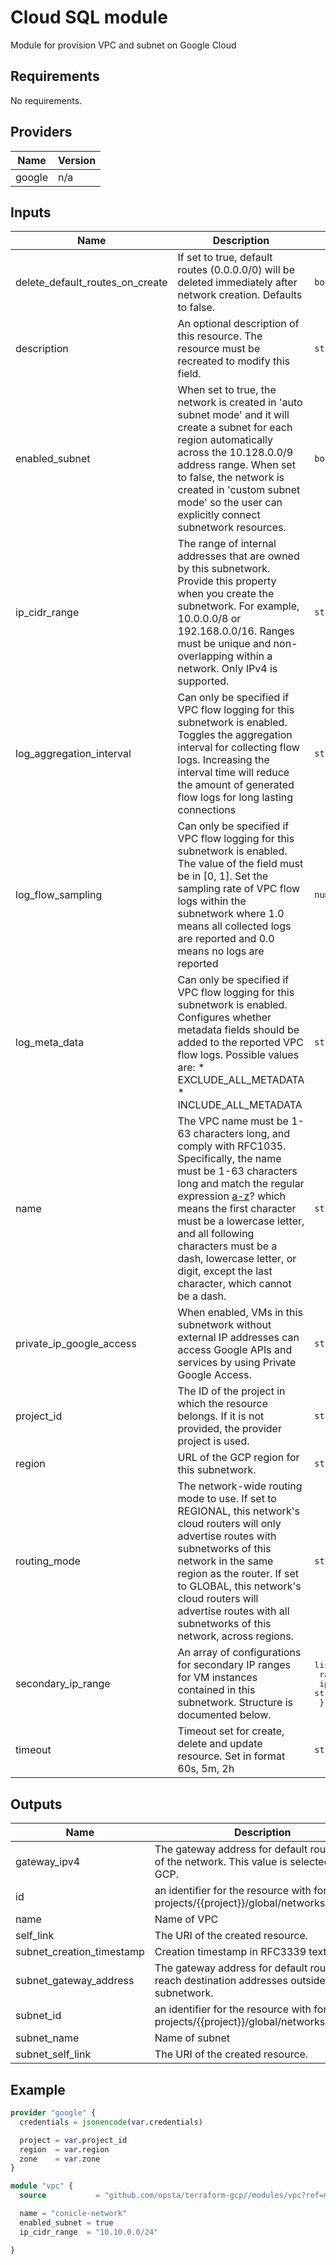 # Cloud SQL module

Module for provision VPC and subnet on Google Cloud

## Requirements

No requirements.

## Providers

| Name   | Version |
| ------ | ------- |
| google | n/a     |

## Inputs

| Name                            | Description                                                                                                                                                                                                                                                                                                                                                                 | Type                                                                                | Default                  | Required |
| ------------------------------- | --------------------------------------------------------------------------------------------------------------------------------------------------------------------------------------------------------------------------------------------------------------------------------------------------------------------------------------------------------------------------- | ----------------------------------------------------------------------------------- | ------------------------ | :------: |
| delete_default_routes_on_create | If set to true, default routes (0.0.0.0/0) will be deleted immediately after network creation. Defaults to false.                                                                                                                                                                                                                                                           | `bool`                                                                              | `false`                  |    no    |
| description                     | An optional description of this resource. The resource must be recreated to modify this field.                                                                                                                                                                                                                                                                              | `string`                                                                            | `null`                   |    no    |
| enabled_subnet                  | When set to true, the network is created in 'auto subnet mode' and it will create a subnet for each region automatically across the 10.128.0.0/9 address range. When set to false, the network is created in 'custom subnet mode' so the user can explicitly connect subnetwork resources.                                                                                  | `bool`                                                                              | `false`                  |    no    |
| ip_cidr_range                   | The range of internal addresses that are owned by this subnetwork. Provide this property when you create the subnetwork. For example, 10.0.0.0/8 or 192.168.0.0/16. Ranges must be unique and non-overlapping within a network. Only IPv4 is supported.                                                                                                                     | `string`                                                                            | `"10.10.0.0/24"`         |    no    |
| log_aggregation_interval        | Can only be specified if VPC flow logging for this subnetwork is enabled. Toggles the aggregation interval for collecting flow logs. Increasing the interval time will reduce the amount of generated flow logs for long lasting connections                                                                                                                                | `string`                                                                            | `"INTERVAL_5_SEC"`       |    no    |
| log_flow_sampling               | Can only be specified if VPC flow logging for this subnetwork is enabled. The value of the field must be in [0, 1]. Set the sampling rate of VPC flow logs within the subnetwork where 1.0 means all collected logs are reported and 0.0 means no logs are reported                                                                                                         | `number`                                                                            | `0.5`                    |    no    |
| log_meta_data                   | Can only be specified if VPC flow logging for this subnetwork is enabled. Configures whether metadata fields should be added to the reported VPC flow logs. Possible values are: \* EXCLUDE_ALL_METADATA \* INCLUDE_ALL_METADATA                                                                                                                                            | `string`                                                                            | `"INCLUDE_ALL_METADATA"` |    no    |
| name                            | The VPC name must be 1-63 characters long, and comply with RFC1035. Specifically, the name must be 1-63 characters long and match the regular expression [a-z]([-a-z0-9]*[a-z0-9])? which means the first character must be a lowercase letter, and all following characters must be a dash, lowercase letter, or digit, except the last character, which cannot be a dash. | `string`                                                                            | n/a                      |   yes    |
| private_ip_google_access        | When enabled, VMs in this subnetwork without external IP addresses can access Google APIs and services by using Private Google Access.                                                                                                                                                                                                                                      | `string`                                                                            | `null`                   |    no    |
| project_id                      | The ID of the project in which the resource belongs. If it is not provided, the provider project is used.                                                                                                                                                                                                                                                                   | `string`                                                                            | `null`                   |    no    |
| region                          | URL of the GCP region for this subnetwork.                                                                                                                                                                                                                                                                                                                                  | `string`                                                                            | `null`                   |    no    |
| routing_mode                    | The network-wide routing mode to use. If set to REGIONAL, this network's cloud routers will only advertise routes with subnetworks of this network in the same region as the router. If set to GLOBAL, this network's cloud routers will advertise routes with all subnetworks of this network, across regions.                                                             | `string`                                                                            | `null`                   |    no    |
| secondary_ip_range              | An array of configurations for secondary IP ranges for VM instances contained in this subnetwork. Structure is documented below.                                                                                                                                                                                                                                            | <pre>list(object({<br> range_name = string<br> ip_cidr_range = string<br> }))</pre> | `null`                   |    no    |
| timeout                         | Timeout set for create, delete and update resource. Set in format 60s, 5m, 2h                                                                                                                                                                                                                                                                                               | `string`                                                                            | `"4m"`                   |    no    |

## Outputs

| Name                      | Description                                                                                    |
| ------------------------- | ---------------------------------------------------------------------------------------------- |
| gateway_ipv4              | The gateway address for default routing out of the network. This value is selected by GCP.     |
| id                        | an identifier for the resource with format projects/{{project}}/global/networks/{{name}}       |
| name                      | Name of VPC                                                                                    |
| self_link                 | The URI of the created resource.                                                               |
| subnet_creation_timestamp | Creation timestamp in RFC3339 text format.                                                     |
| subnet_gateway_address    | The gateway address for default routes to reach destination addresses outside this subnetwork. |
| subnet_id                 | an identifier for the resource with format projects/{{project}}/global/networks/{{name}}       |
| subnet_name               | Name of subnet                                                                                 |
| subnet_self_link          | The URI of the created resource.                                                               |

## Example

```terraform
provider "google" {
  credentials = jsonencode(var.credentials)

  project = var.project_id
  region  = var.region
  zone    = var.zone
}

module "vpc" {
  source           = "github.com/opsta/terraform-gcp//modules/vpc?ref=master"

  name = "conicle-network"
  enabled_subnet = true
  ip_cidr_range  = "10.10.0.0/24"

}
```

